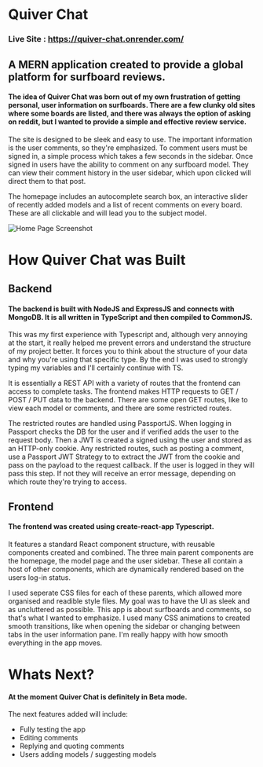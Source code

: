 # Quiver Chat

### Live Site : https://quiver-chat.onrender.com/

## A MERN application created to provide a global platform for surfboard reviews.

#### The idea of Quiver Chat was born out of my own frustration of getting personal, user information on surfboards. There are a few clunky old sites where some boards are listed, and there was always the option of asking on reddit, but I wanted to provide a simple and effective review service.

The site is designed to be sleek and easy to use. The important information is the user comments, so they're emphasized. To comment users must be signed in, a simple process which takes a few seconds in the sidebar. Once signed in users have the ability to comment on any surfboard model. They can view their comment history in the user sidebar, which upon clicked will direct them to that post.

The homepage includes an autocomplete search box, an interactive slider of recently added models and a list of recent comments on every board. These are all clickable and will lead you to the subject model.

![Home Page Screenshot](https://surfboardbucket.s3.eu-west-1.amazonaws.com/QUIVERHOME.png)

# How Quiver Chat was Built

## Backend

#### The backend is built with NodeJS and ExpressJS and connects with MongoDB. It is all written in TypeScript and then compiled to CommonJS.

This was my first experience with Typescript and, although very annoying at the start, it really helped me prevent errors and understand the structure of my project better. It forces you to think about the structure of your data and why you're using that specific type. By the end I was used to strongly typing my variables and I'll certainly continue with TS.

It is essentially a REST API with a variety of routes that the frontend can access to complete tasks. The frontend makes HTTP requests to GET / POST / PUT data to the backend. There are some open GET routes, like to view each model or comments, and there are some restricted routes.

The restricted routes are handled using PassportJS. When logging in Passport checks the DB for the user and if verified adds the user to the request body. Then a JWT is created a signed using the user and stored as an HTTP-only cookie. Any restricted routes, such as posting a comment, use a Passport JWT Strategy to to extract the JWT from the cookie and pass on the payload to the request callback. If the user is logged in they will pass this step. If not they will receive an error message, depending on which route they're trying to access.

## Frontend

#### The frontend was created using create-react-app Typescript.

It features a standard React component structure, with reusable components created and combined. The three main parent components are the homepage, the model page and the user sidebar. These all contain a host of other components, which are dynamically rendered based on the users log-in status.

I used seperate CSS files for each of these parents, which allowed more organised and readible style files. My goal was to have the UI as sleek and as uncluttered as possible. This app is about surfboards and comments, so that's what I wanted to emphasize. I used many CSS animations to created smooth transitions, like when opening the sidebar or changing between tabs in the user information pane. I'm really happy with how smooth everything in the app moves.

# Whats Next?

#### At the moment Quiver Chat is definitely in Beta mode.

The next features added will include:

- Fully testing the app
- Editing comments
- Replying and quoting comments
- Users adding models / suggesting models
